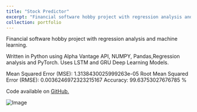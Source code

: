 ```yaml
---
title: "Stock Predictor"
excerpt: "Financial software hobby project with regression analysis and machine learning  <br/><img src='/ColemanFarvolden.github.io/images/stock.png'>"
collection: portfolio
---
```


Financial software hobby project with regression analysis and machine learning.

Written in Python using Alpha Vantage API, NUMPY, Pandas,Regression analysis and PyTorch. Uses LSTM and GRU Deep Learning Models.

Mean Squared Error (MSE): 1.3138430025999263e-05
Root Mean Squared Error (RMSE): 0.0036246972323215167
Accuracy: 99.63753027676785 %

Code available on [GitHub.](https://github.com/ColemanFarv/CodeFinance/blob/master/AiStockModeling.ipynb)

![Image](https://colemanfarv.github.io/ColemanFarvolden.github.io/images/stock2.png)